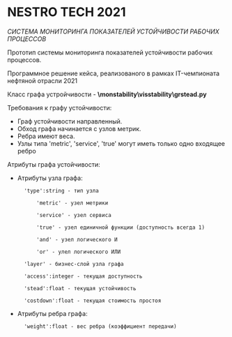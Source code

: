 # NESTRO TECH 2021
*СИСТЕМА МОНИТОРИНГА ПОКАЗАТЕЛЕЙ УСТОЙЧИВОСТИ РАБОЧИХ ПРОЦЕССОВ*

Прототип системы мониторинга показателей устойчивости рабочих процессов.

Программное решение кейса, реализованого в рамках IT-чемпионата нефтяной отрасли 2021

Класс графа устройчивости - **\monstability\visstability\grstead.py**

Требования к графу устойчивости:

* Граф устойчивости направленный.
* Обход графа начинается с узлов метрик.
* Ребра имеют веса.
* Узлы типа 'metric', 'service', 'true' могут иметь только одно входящее ребро

Атрибуты графа устойчивости:
* Атрибуты узла графа:

        'type':string - тип узла

            'metric' - узел метрики
            
            'service' - узел сервиса
            
            'true' - узел единичной функции (доступность всегда 1)
            
            'and' - узел логического И
            
            'or' - улел логического ИЛИ
            
        'layer' - бизнес-слой узла графа
         
        'access':integer - текущая доступность
        
        'stead':float - текущая устойчивость
        
        'costdown':float - текущая стоимость простоя        

* Атрибуты ребра графа:

        'weight':float - вес ребра (коэффициент передачи)
    
